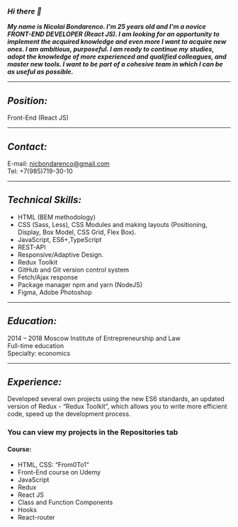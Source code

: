 ### ___Hi there 👋___

___My name is Niсolai Bondarenсo. I'm 25 years old and I'm a novice FRONT-END DEVELOPER (React JS). I am looking for an opportunity to implement the acquired knowledge and even more I want to acquire new ones. I am ambitious, purposeful. I am ready to continue my studies, adopt the knowledge of more experienced and qualified colleagues, and master new tools. I want to be part of a cohesive team in which I can be as useful as possible.___

____


## ___Position:___
Front-End (React JS)

____

## ___Contact:___
E-mail: nicbondarenco@gmail.com\
Tel: +7(985)719-30-10

____


## ___Technical Skills:___
* HTML (BEM methodology)
* CSS (Sass, Less), CSS Modules and making layouts (Positioning, Display, Box Model, CSS Grid,
Flex Box).
* JavaScript, ES6+,TypeScript
* REST-API
* Responsive/Adaptive Design.
* Redux Toolkit
* GitHub and Git version control system
* Fetch/Ajax response
* Package manager npm and yarn (NodeJS)
* Figma, Adobe Photoshop

____

## ___Education:___
2014 – 2018 Moscow Institute of Entrepreneurship and Law\
Full-time education\
Specialty: economics

____

## ___Experience:___
Developed several own projects using the new ES6 standards, an updated version of Redux - “Redux Toolkit”, which allows you to write more efficient code, speed up the development process.
### You can view my projects in the Repositories tab
#### Course:
* HTML, CSS: “From0To1”
* Front-End course on Udemy
* JavaScript
* Redux
* React JS
* Class and Function Components
* Hooks
* React-router

